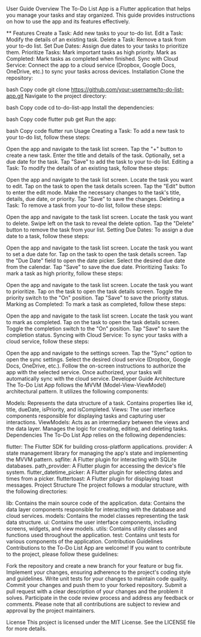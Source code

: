 User Guide
Overview
The To-Do List App is a Flutter application that helps you manage your tasks and stay organized. This guide provides instructions on how to use the app and its features effectively.

** Features
Create a Task: Add new tasks to your to-do list.
Edit a Task: Modify the details of an existing task.
Delete a Task: Remove a task from your to-do list.
Set Due Dates: Assign due dates to your tasks to prioritize them.
Prioritize Tasks: Mark important tasks as high priority.
Mark as Completed: Mark tasks as completed when finished.
Sync with Cloud Service: Connect the app to a cloud service (Dropbox, Google Docs, OneDrive, etc.) to sync your tasks across devices.
Installation
Clone the repository:

bash
Copy code
git clone https://github.com/your-username/to-do-list-app.git
Navigate to the project directory:

bash
Copy code
cd to-do-list-app
Install the dependencies:

bash
Copy code
flutter pub get
Run the app:

bash
Copy code
flutter run
Usage
Creating a Task: To add a new task to your to-do list, follow these steps:

Open the app and navigate to the task list screen.
Tap the "+" button to create a new task.
Enter the title and details of the task.
Optionally, set a due date for the task.
Tap "Save" to add the task to your to-do list.
Editing a Task: To modify the details of an existing task, follow these steps:

Open the app and navigate to the task list screen.
Locate the task you want to edit.
Tap on the task to open the task details screen.
Tap the "Edit" button to enter the edit mode.
Make the necessary changes to the task's title, details, due date, or priority.
Tap "Save" to save the changes.
Deleting a Task: To remove a task from your to-do list, follow these steps:

Open the app and navigate to the task list screen.
Locate the task you want to delete.
Swipe left on the task to reveal the delete option.
Tap the "Delete" button to remove the task from your list.
Setting Due Dates: To assign a due date to a task, follow these steps:

Open the app and navigate to the task list screen.
Locate the task you want to set a due date for.
Tap on the task to open the task details screen.
Tap the "Due Date" field to open the date picker.
Select the desired due date from the calendar.
Tap "Save" to save the due date.
Prioritizing Tasks: To mark a task as high priority, follow these steps:

Open the app and navigate to the task list screen.
Locate the task you want to prioritize.
Tap on the task to open the task details screen.
Toggle the priority switch to the "On" position.
Tap "Save" to save the priority status.
Marking as Completed: To mark a task as completed, follow these steps:

Open the app and navigate to the task list screen.
Locate the task you want to mark as completed.
Tap on the task to open the task details screen.
Toggle the completion switch to the "On" position.
Tap "Save" to save the completion status.
Syncing with Cloud Service: To sync your tasks with a cloud service, follow these steps:

Open the app and navigate to the settings screen.
Tap the "Sync" option to open the sync settings.
Select the desired cloud service (Dropbox, Google Docs, OneDrive, etc.).
Follow the on-screen instructions to authorize the app with the selected service.
Once authorized, your tasks will automatically sync with the cloud service.
Developer Guide
Architecture
The To-Do List App follows the MVVM (Model-View-ViewModel) architectural pattern. It utilizes the following components:

Models: Represents the data structure of a task. Contains properties like id, title, dueDate, isPriority, and isCompleted.
Views: The user interface components responsible for displaying tasks and capturing user interactions.
ViewModels: Acts as an intermediary between the views and the data layer. Manages the logic for creating, editing, and deleting tasks.
Dependencies
The To-Do List App relies on the following dependencies:

flutter: The Flutter SDK for building cross-platform applications.
provider: A state management library for managing the app's state and implementing the MVVM pattern.
sqflite: A Flutter plugin for interacting with SQLite databases.
path_provider: A Flutter plugin for accessing the device's file system.
flutter_datetime_picker: A Flutter plugin for selecting dates and times from a picker.
fluttertoast: A Flutter plugin for displaying toast messages.
Project Structure
The project follows a modular structure, with the following directories:

lib: Contains the main source code of the application.
data: Contains the data layer components responsible for interacting with the database and cloud services.
models: Contains the model classes representing the task data structure.
ui: Contains the user interface components, including screens, widgets, and view models.
utils: Contains utility classes and functions used throughout the application.
test: Contains unit tests for various components of the application.
Contribution Guidelines
Contributions to the To-Do List App are welcome! If you want to contribute to the project, please follow these guidelines:

Fork the repository and create a new branch for your feature or bug fix.
Implement your changes, ensuring adherence to the project's coding style and guidelines.
Write unit tests for your changes to maintain code quality.
Commit your changes and push them to your forked repository.
Submit a pull request with a clear description of your changes and the problem it solves.
Participate in the code review process and address any feedback or comments.
Please note that all contributions are subject to review and approval by the project maintainers.

License
This project is licensed under the MIT License. See the LICENSE file for more details.